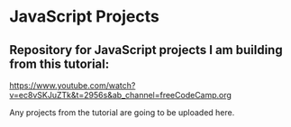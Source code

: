 # JavaScript Projects
## Repository for JavaScript projects I am building from this tutorial: 
https://www.youtube.com/watch?v=ec8vSKJuZTk&t=2956s&ab_channel=freeCodeCamp.org

Any projects from the tutorial are going to be uploaded here.
